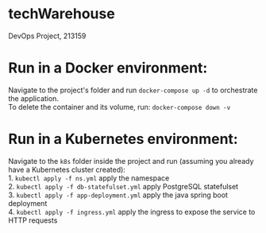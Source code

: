 # techWarehouse
DevOps Project, 213159

# Run in a Docker environment:
Navigate to the project's folder and run ```docker-compose up -d``` to orchestrate the application.
<br/>
To delete the container and its volume, run:  ```docker-compose down -v``` 

# Run in a Kubernetes environment:
Navigate to the ```k8s``` folder inside the project and run (assuming you already have a Kubernetes cluster created):    <br/>
    1. ```kubectl apply -f ns.yml``` apply the namespace <br/>
    2. ```kubectl apply -f db-statefulset.yml``` apply PostgreSQL statefulset <br/>
    3. ```kubectl apply -f app-deployment.yml``` apply the java spring boot deployment <br/>
    4. ```kubectl apply -f ingress.yml``` apply the ingress to expose the service to HTTP requests <br/>